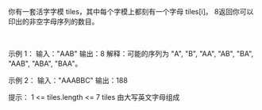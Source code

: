 你有一套活字字模 tiles，其中每个字模上都刻有一个字母 tiles[i]。
8返回你可以印出的非空字母序列的数目。

 

示例 1：
输入："AAB"
输出：8
解释：可能的序列为 "A", "B", "AA", "AB", "BA", "AAB", "ABA", "BAA"。


示例 2：
输入："AAABBC"
输出：188


提示：
1 <= tiles.length <= 7
tiles 由大写英文字母组成